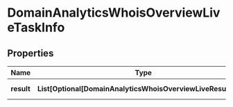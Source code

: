 # DomainAnalyticsWhoisOverviewLiveTaskInfo


## Properties

| Name | Type | Description | Notes |
|------------ | ------------- | ------------- | -------------|
**result** | **List[Optional[DomainAnalyticsWhoisOverviewLiveResultInfo]]** | array of results |[optional]|